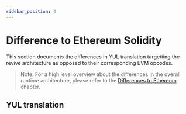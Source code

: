 ```yaml
---
sidebar_position: 4
---
```


# Difference to Ethereum Solidity

This section documents the differences in YUL translation targetting the revive architecture as opposed to their corresponding EVM opcodes. 

> Note: For a high level overview about the differences in the overall runtime architecture, please refer to the [Differences to Ethereum](../differences_to_eth.md) chapter.

## YUL translation



